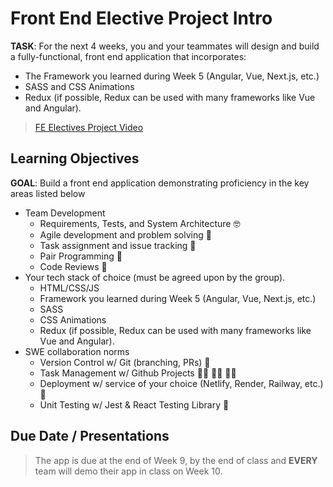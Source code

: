 # Front End Elective Project Intro

**TASK**: For the next 4 weeks, you and your teammates will design and build a fully-functional, front end application that incorporates:
- The Framework you learned during Week 5 (Angular, Vue, Next.js, etc.)
- SASS and CSS Animations
- Redux (if possible, Redux can be used with many frameworks like Vue and Angular).

>[FE Electives Project Video](https://www.loom.com/share/960f151b25ac418caf885f2f734a59f1)

## Learning Objectives

**GOAL**: Build a front end application demonstrating proficiency in the key areas listed below
- Team Development
    - Requirements, Tests, and System Architecture 🤓
    - Agile development and problem solving 🤔
    - Task assignment and issue tracking 📝
    - Pair Programming 👫
    - Code Reviews 🔭
- Your tech stack of choice (must be agreed upon by the group).
    - HTML/CSS/JS
    - Framework you learned during Week 5 (Angular, Vue, Next.js, etc.)
    - SASS
    - CSS Animations
    - Redux (if possible, Redux can be used with many frameworks like Vue and Angular).
- SWE collaboration norms
    - Version Control w/ Git (branching, PRs) 🌳
    - Task Management w/ Github Projects  👩‍💼  👨‍💼  🧑‍💼
    - Deployment w/ service of your choice (Netlify, Render, Railway, etc.) 🚀
    - Unit Testing w/ Jest & React Testing Library 🧪

## Due Date / Presentations

> The app is due at the end of Week 9, by the end of class and **EVERY** team will demo their app in class on Week 10.